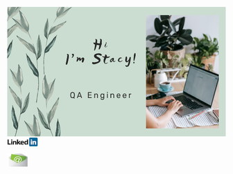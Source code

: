 <img src="Picture/hi.png"  width="520" height="300">\
<a href="https://linkedin.com/in/anastasiia-antipina-antipka"><img src="Picture/LinkedIn.png" width="70" height="20"></a>

<a href="mailto:antipkaanastasina@gmail.com"><img src="Picture/email.jpeg" width="50" height="30"></a>
